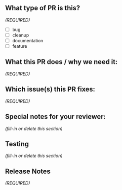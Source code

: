 <!--
  This template provides some ideas of things to include in your PR description.
  To start, try providing a short summary of your changes in the Title above.
  If a section of the PR template does not apply to this PR, then delete that section.
 -->

## What type of PR is this?

_(REQUIRED)_

- [ ] bug
- [ ] cleanup  
- [ ] documentation
- [ ] feature

## What this PR does / why we need it:

_(REQUIRED)_

<!--
  What goal is this change working towards?
  Provide a bullet pointed summary of how each file was changed.
  Briefly explain any decisions you made with respect to the changes.
  Include anything here that you didn't include in *Release Notes*
  above, such as changes to CI or changes to internal methods.
-->

## Which issue(s) this PR fixes:

_(REQUIRED)_
<!--
If this PR fixes one of more issues, list them here.
One line each, like so:

Fixes #123
Fixes #39
-->

## Special notes for your reviewer:

_(fill-in or delete this section)_

<!--
   Is there any particular feedback you would / wouldn't like?
   Which parts of the code should reviewers focus on?
-->

## Testing

_(fill-in or delete this section)_

<!--
  Describe how you tested this change.
-->

## Release Notes

_(REQUIRED)_
<!--
  If this PR makes user facing changes, please describe them here. This
  description will be copied into the release notes/changelog, whenever the
  next version is released. Keep this section short, and focus on high level
  changes.

  Put your text between the block. To omit notes, use NONE within the block.
-->

```release-note

```
